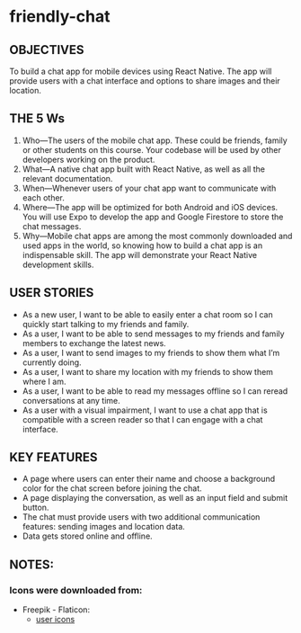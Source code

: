 # friendly-chat

## OBJECTIVES

To build a chat app for mobile devices using React Native. The app will provide users with a chat interface and options to share images and their location.

## THE 5 Ws

1. Who—The users of the mobile chat app. These could be friends, family or other students on this course. Your codebase will be used by other developers working on the product.
2. What—A native chat app built with React Native, as well as all the relevant documentation.
3. When—Whenever users of your chat app want to communicate with each other.
4. Where—The app will be optimized for both Android and iOS devices. You will use Expo to develop the app and Google Firestore to store the chat messages.
5. Why—Mobile chat apps are among the most commonly downloaded and used apps in the world, so knowing how to build a chat app is an indispensable skill. The app will demonstrate your React Native development skills.

## USER STORIES

- As a new user, I want to be able to easily enter a chat room so I can quickly start talking to my friends and family.
- As a user, I want to be able to send messages to my friends and family members to exchange the latest news.
- As a user, I want to send images to my friends to show them what I’m currently doing.
- As a user, I want to share my location with my friends to show them where I am.
- As a user, I want to be able to read my messages offline so I can reread conversations at any time.
- As a user with a visual impairment, I want to use a chat app that is compatible with a screen reader so that I can engage with a chat interface.

## KEY FEATURES

- A page where users can enter their name and choose a background color for the chat screen before joining the chat.
- A page displaying the conversation, as well as an input field and submit button.
- The chat must provide users with two additional communication features: sending images and location data.
- Data gets stored online and offline.

## NOTES:

### Icons were downloaded from:

- Freepik - Flaticon:
  - [user icons]("https://www.flaticon.com/free-icons/user")
